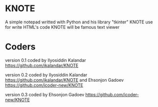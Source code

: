 # KNOTE
A simple notepad writted with Python and his library "tkinter"
KNOTE use for write HTML's code
KNOTE will be famous text viewer

# Coders
version 0.1 coded by Ilyosiddin Kalandar https://github.com/ikalandar/KNOTE

version 0.2 coded by Ilyosiddin Kalandar https://github.com/ikalandar/KNOTE and Ehsonjon Gadoev https://github.com/icoder-new/KNOTE

version 0.3 coded by Ehsonjon Gadoev https://github.com/icoder-new/KNOTE
